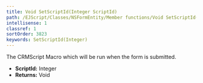 ```yaml
---
title: Void SetScriptId(Integer ScriptId)
path: /EJScript/Classes/NSFormEntity/Member functions/Void SetScriptId(Integer p_0)
intellisense: 1
classref: 1
sortOrder: 3823
keywords: SetScriptId(Integer)
---
```



The CRMScript Macro which will be run when the form is submitted.



* **ScriptId:** Integer
* **Returns:** Void


